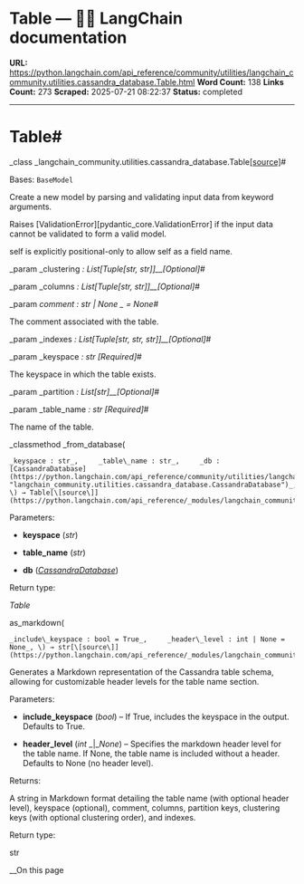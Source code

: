 # Table — 🦜🔗 LangChain  documentation

**URL:** https://python.langchain.com/api_reference/community/utilities/langchain_community.utilities.cassandra_database.Table.html
**Word Count:** 138
**Links Count:** 273
**Scraped:** 2025-07-21 08:22:37
**Status:** completed

---

# Table\#

_class _langchain\_community.utilities.cassandra\_database.Table[\[source\]](https://python.langchain.com/api_reference/_modules/langchain_community/utilities/cassandra_database.html#Table)\#     

Bases: `BaseModel`

Create a new model by parsing and validating input data from keyword arguments.

Raises \[ValidationError\]\[pydantic\_core.ValidationError\] if the input data cannot be validated to form a valid model.

self is explicitly positional-only to allow self as a field name.

_param _clustering _: List\[Tuple\[str, str\]\]__\[Optional\]_\#     

_param _columns _: List\[Tuple\[str, str\]\]__\[Optional\]_\#     

_param _comment _: str | None_ _ = None_\#     

The comment associated with the table.

_param _indexes _: List\[Tuple\[str, str, str\]\]__\[Optional\]_\#     

_param _keyspace _: str_ _\[Required\]_\#     

The keyspace in which the table exists.

_param _partition _: List\[str\]__\[Optional\]_\#     

_param _table\_name _: str_ _\[Required\]_\#     

The name of the table.

_classmethod _from\_database\(

    _keyspace : str_,     _table\_name : str_,     _db : [CassandraDatabase](https://python.langchain.com/api_reference/community/utilities/langchain_community.utilities.cassandra_database.CassandraDatabase.html#langchain_community.utilities.cassandra_database.CassandraDatabase "langchain_community.utilities.cassandra_database.CassandraDatabase")_, \) → Table[\[source\]](https://python.langchain.com/api_reference/_modules/langchain_community/utilities/cassandra_database.html#Table.from_database)\#     

Parameters:     

  * **keyspace** \(_str_\)

  * **table\_name** \(_str_\)

  * **db** \([_CassandraDatabase_](https://python.langchain.com/api_reference/community/utilities/langchain_community.utilities.cassandra_database.CassandraDatabase.html#langchain_community.utilities.cassandra_database.CassandraDatabase "langchain_community.utilities.cassandra_database.CassandraDatabase")\)

Return type:     

_Table_

as\_markdown\(

    _include\_keyspace : bool = True_,     _header\_level : int | None = None_, \) → str[\[source\]](https://python.langchain.com/api_reference/_modules/langchain_community/utilities/cassandra_database.html#Table.as_markdown)\#     

Generates a Markdown representation of the Cassandra table schema, allowing for customizable header levels for the table name section.

Parameters:     

  * **include\_keyspace** \(_bool_\) – If True, includes the keyspace in the output. Defaults to True.

  * **header\_level** \(_int_ _|__None_\) – Specifies the markdown header level for the table name. If None, the table name is included without a header. Defaults to None \(no header level\).

Returns:     

A string in Markdown format detailing the table name \(with optional header level\), keyspace \(optional\), comment, columns, partition keys, clustering keys \(with optional clustering order\), and indexes.

Return type:     

str

__On this page